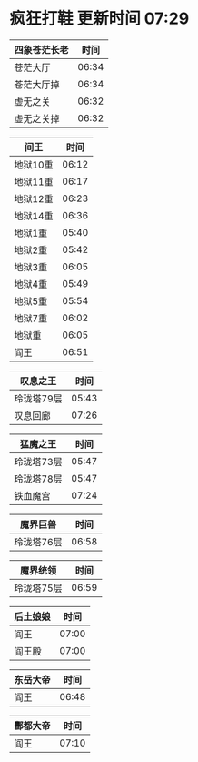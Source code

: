 # 疯狂打鞋 更新时间 07:29

| 四象苍茫长老   | 时间    |
|--------|-------|
| 苍茫大厅 | 06:34 |
| 苍茫大厅掉 | 06:34 |
| 虚无之关 | 06:32 |
| 虚无之关掉 | 06:32 |

| 间王   | 时间    |
|--------|-------|
| 地狱10重 | 06:12 |
| 地狱11重 | 06:17 |
| 地狱12重 | 06:23 |
| 地狱14重 | 06:36 |
| 地狱1重 | 05:40 |
| 地狱2重 | 05:42 |
| 地狱3重 | 06:05 |
| 地狱4重 | 05:49 |
| 地狱5重 | 05:54 |
| 地狱7重 | 06:02 |
| 地狱重 | 06:05 |
| 阎王 | 06:51 |

| 叹息之王   | 时间    |
|--------|-------|
| 玲珑塔79层 | 05:43 |
| 叹息回廊 | 07:26 |

| 猛魔之王   | 时间    |
|--------|-------|
| 玲珑塔73层 | 05:47 |
| 玲珑塔78层 | 05:47 |
| 铁血魔宫 | 07:24 |

| 魔界巨兽   | 时间    |
|--------|-------|
| 玲珑塔76层 | 06:58 |

| 魔界统领   | 时间    |
|--------|-------|
| 玲珑塔75层 | 06:59 |

| 后土娘娘   | 时间    |
|--------|-------|
| 阎王 | 07:00 |
| 阎王殿 | 07:00 |

| 东岳大帝   | 时间    |
|--------|-------|
| 阎王 | 06:48 |

| 酆都大帝   | 时间    |
|--------|-------|
| 阎王 | 07:10 |